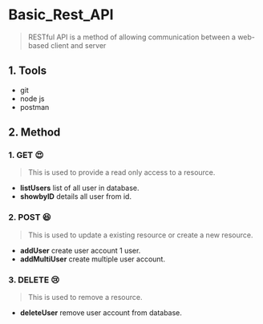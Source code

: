 # Basic_Rest_API
>  RESTful API is a method of allowing communication between a web-based client and server 
## 1. Tools
 - git
 - node js
 - postman

 ## 2. Method
 ### 1. GET :heart_eyes:
 > This is used to provide a read only access to a resource.
 - **listUsers** list of all user in database.
 - **showbyID** details all user from id.
 ### 2. POST :laughing:
> This is used to update a existing resource or create a new resource.
 - **addUser** create user account 1 user. 
 - **addMultiUser** create multiple user account.
 ### 3. DELETE :cry:
 > This is used to remove a resource.
 - **deleteUser** remove user account from database.
